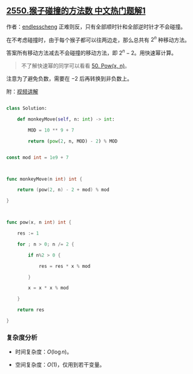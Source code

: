 ## [2550.猴子碰撞的方法数 中文热门题解1](https://leetcode.cn/problems/count-collisions-of-monkeys-on-a-polygon/solutions/100000/zheng-nan-ze-fan-by-endlesscheng-t7ag)

作者：[endlesscheng](https://leetcode.cn/u/endlesscheng)
正难则反，只有全部顺时针和全部逆时针才不会碰撞。

在不考虑碰撞时，由于每个猴子都可以往两边走，那么总共有 $2^n$ 种移动方法。

答案所有移动方法减去不会碰撞的移动方法，即 $2^n-2$。用快速幂计算。

> 不了解快速幂的同学可以看看 [50. Pow(x, n)](https://leetcode.cn/problems/powx-n/)。

注意为了避免负数，需要在 $-2$ 后再转换到非负数上。

附：[视频讲解](https://www.bilibili.com/video/BV1mD4y1E7QK/)

```py [sol1-Python3]
class Solution:
    def monkeyMove(self, n: int) -> int:
        MOD = 10 ** 9 + 7
        return (pow(2, n, MOD) - 2) % MOD
```

```go [sol1-Go]
const mod int = 1e9 + 7

func monkeyMove(n int) int {
	return (pow(2, n) - 2 + mod) % mod
}

func pow(x, n int) int {
	res := 1
	for ; n > 0; n /= 2 {
		if n%2 > 0 {
			res = res * x % mod
		}
		x = x * x % mod
	}
	return res
}
```

### 复杂度分析

- 时间复杂度：$O(\log n)$。
- 空间复杂度：$O(1)$，仅用到若干变量。

